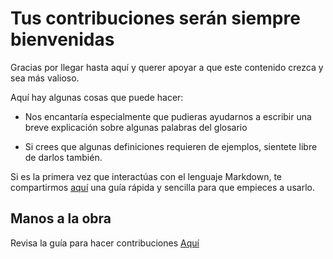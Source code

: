 
# Tus contribuciones serán siempre bienvenidas

Gracias por llegar hasta aquí y querer apoyar a que este contenido crezca y sea más valioso.

Aquí hay algunas cosas que puede hacer:

- Nos encantaría especialmente que pudieras ayudarnos a escribir una breve explicación sobre algunas palabras del glosario
* Si crees que algunas definiciones requieren de ejemplos, sientete libre de darlos también.

Si es la primera vez que interactúas con el lenguaje Markdown, te compartirmos [aquí](https://markdown.es/sintaxis-markdown/) una guía rápida y sencilla para que empieces a usarlo. 

## Manos a la obra

Revisa la guía para hacer contribuciones [Aquí](https://www.freecodecamp.org/espanol/news/como-hacer-tu-primer-pull-request-en-github/)
